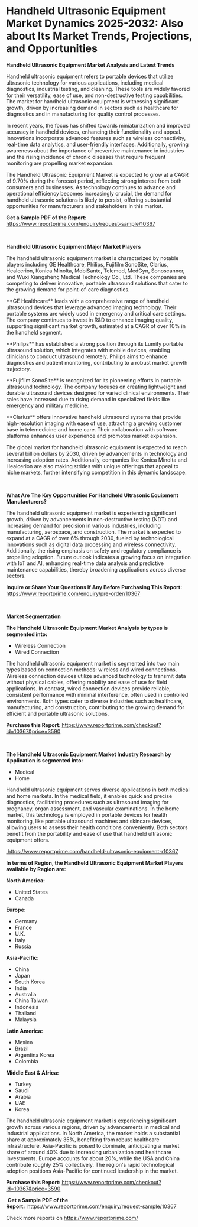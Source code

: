 <p><h1>Handheld Ultrasonic Equipment Market Dynamics 2025-2032: Also about Its Market Trends, Projections, and Opportunities</h1></p><p><strong>Handheld Ultrasonic Equipment Market Analysis and Latest Trends</strong></p>
<p><p>Handheld ultrasonic equipment refers to portable devices that utilize ultrasonic technology for various applications, including medical diagnostics, industrial testing, and cleaning. These tools are widely favored for their versatility, ease of use, and non-destructive testing capabilities. The market for handheld ultrasonic equipment is witnessing significant growth, driven by increasing demand in sectors such as healthcare for diagnostics and in manufacturing for quality control processes.</p><p>In recent years, the focus has shifted towards miniaturization and improved accuracy in handheld devices, enhancing their functionality and appeal. Innovations incorporate advanced features such as wireless connectivity, real-time data analytics, and user-friendly interfaces. Additionally, growing awareness about the importance of preventive maintenance in industries and the rising incidence of chronic diseases that require frequent monitoring are propelling market expansion.</p><p>The Handheld Ultrasonic Equipment Market is expected to grow at a CAGR of 9.70% during the forecast period, reflecting strong interest from both consumers and businesses. As technology continues to advance and operational efficiency becomes increasingly crucial, the demand for handheld ultrasonic solutions is likely to persist, offering substantial opportunities for manufacturers and stakeholders in this market.</p></p>
<p><strong>Get a Sample PDF of the Report:&nbsp;</strong> <a href="https://www.reportprime.com/enquiry/request-sample/10367?utm_campaign=3066&utm_medium=2&utm_source=Github&utm_content=ia&utm_term=20032025&utm_id=handheld-ultrasonic-equipment">https://www.reportprime.com/enquiry/request-sample/10367</a></p>
<p>&nbsp;</p>
<p><strong>Handheld Ultrasonic Equipment Major Market Players</strong></p>
<p><p>The handheld ultrasonic equipment market is characterized by notable players including GE Healthcare, Philips, Fujifilm SonoSite, Clarius, Healcerion, Konica Minolta, MobiSante, Telemed, MedGyn, Sonoscanner, and Wuxi Xiangsheng Medical Technology Co., Ltd. These companies are competing to deliver innovative, portable ultrasound solutions that cater to the growing demand for point-of-care diagnostics.</p><p>**GE Healthcare** leads with a comprehensive range of handheld ultrasound devices that leverage advanced imaging technology. Their portable systems are widely used in emergency and critical care settings. The company continues to invest in R&D to enhance imaging quality, supporting significant market growth, estimated at a CAGR of over 10% in the handheld segment.</p><p>**Philips** has established a strong position through its Lumify portable ultrasound solution, which integrates with mobile devices, enabling clinicians to conduct ultrasound remotely. Philips aims to enhance diagnostics and patient monitoring, contributing to a robust market growth trajectory.</p><p>**Fujifilm SonoSite** is recognized for its pioneering efforts in portable ultrasound technology. The company focuses on creating lightweight and durable ultrasound devices designed for varied clinical environments. Their sales have increased due to rising demand in specialized fields like emergency and military medicine.</p><p>**Clarius** offers innovative handheld ultrasound systems that provide high-resolution imaging with ease of use, attracting a growing customer base in telemedicine and home care. Their collaboration with software platforms enhances user experience and promotes market expansion.</p><p>The global market for handheld ultrasonic equipment is expected to reach several billion dollars by 2030, driven by advancements in technology and increasing adoption rates. Additionally, companies like Konica Minolta and Healcerion are also making strides with unique offerings that appeal to niche markets, further intensifying competition in this dynamic landscape. </p></p>
<p>&nbsp;</p>
<p><strong>What Are The Key Opportunities For Handheld Ultrasonic Equipment Manufacturers?</strong></p>
<p><p>The handheld ultrasonic equipment market is experiencing significant growth, driven by advancements in non-destructive testing (NDT) and increasing demand for precision in various industries, including manufacturing, aerospace, and construction. The market is expected to expand at a CAGR of over 6% through 2030, fueled by technological innovations such as digital data processing and wireless connectivity. Additionally, the rising emphasis on safety and regulatory compliance is propelling adoption. Future outlook indicates a growing focus on integration with IoT and AI, enhancing real-time data analysis and predictive maintenance capabilities, thereby broadening applications across diverse sectors.</p></p>
<p><strong>Inquire or Share Your Questions If Any Before Purchasing This Report:</strong> <a href="https://www.reportprime.com/enquiry/pre-order/10367?utm_campaign=3066&utm_medium=2&utm_source=Github&utm_content=ia&utm_term=20032025&utm_id=handheld-ultrasonic-equipment">https://www.reportprime.com/enquiry/pre-order/10367</a></p>
<p>&nbsp;</p>
<p><strong>Market Segmentation</strong></p>
<p><strong>The Handheld Ultrasonic Equipment Market Analysis by types is segmented into:</strong></p>
<p><ul><li>Wireless Connection</li><li>Wired Connection</li></ul></p>
<p><p>The handheld ultrasonic equipment market is segmented into two main types based on connection methods: wireless and wired connections. Wireless connection devices utilize advanced technology to transmit data without physical cables, offering mobility and ease of use for field applications. In contrast, wired connection devices provide reliable, consistent performance with minimal interference, often used in controlled environments. Both types cater to diverse industries such as healthcare, manufacturing, and construction, contributing to the growing demand for efficient and portable ultrasonic solutions.</p></p>
<p><strong>Purchase this Report:&nbsp;</strong><a href="https://www.reportprime.com/checkout?id=10367&price=3590&utm_campaign=3066&utm_medium=2&utm_source=Github&utm_content=ia&utm_term=20032025&utm_id=handheld-ultrasonic-equipment">https://www.reportprime.com/checkout?id=10367&price=3590</a></p>
<p>&nbsp;</p>
<p><strong>The Handheld Ultrasonic Equipment Market Industry Research by Application is segmented into:</strong></p>
<p><ul><li>Medical</li><li>Home</li></ul></p>
<p><p>Handheld ultrasonic equipment serves diverse applications in both medical and home markets. In the medical field, it enables quick and precise diagnostics, facilitating procedures such as ultrasound imaging for pregnancy, organ assessment, and vascular examinations. In the home market, this technology is employed in portable devices for health monitoring, like portable ultrasound machines and skincare devices, allowing users to assess their health conditions conveniently. Both sectors benefit from the portability and ease of use that handheld ultrasonic equipment offers.</p></p>
<p><a href="https://www.reportprime.com/handheld-ultrasonic-equipment-r10367?utm_campaign=3066&utm_medium=2&utm_source=Github&utm_content=ia&utm_term=20032025&utm_id=handheld-ultrasonic-equipment">&nbsp;https://www.reportprime.com/handheld-ultrasonic-equipment-r10367</a></p>
<p><strong>In terms of Region, the Handheld Ultrasonic Equipment Market Players available by Region are:</strong></p>
<p>
    <p> <strong> North America: </strong>
        <ul>
            <li>United States</li>
            <li>Canada</li>
        </ul>
        </p> 
    <p> <strong> Europe: </strong>
        <ul>
            <li>Germany</li>
            <li>France</li>
            <li>U.K.</li>
            <li>Italy</li>
            <li>Russia</li>
        </ul>
        </p> 
    <p> <strong> Asia-Pacific: </strong>
        <ul>
            <li>China</li>
            <li>Japan</li>
            <li>South Korea</li>
            <li>India</li>
            <li>Australia</li>
            <li>China Taiwan</li>
            <li>Indonesia</li>
            <li>Thailand</li>
            <li>Malaysia</li>
        </ul>
        </p> 
    <p> <strong> Latin America: </strong>
        <ul>
            <li>Mexico</li>
            <li>Brazil</li>
            <li>Argentina Korea</li>
            <li>Colombia</li>
        </ul>
        </p> 
    <p> <strong> Middle East & Africa: </strong>
        <ul>
            <li>Turkey</li>
            <li>Saudi</li>
            <li>Arabia</li>
            <li>UAE</li>
            <li>Korea</li>
        </ul>
    </p>
    </p>
<p><p>The handheld ultrasonic equipment market is experiencing significant growth across various regions, driven by advancements in medical and industrial applications. In North America, the market holds a substantial share at approximately 35%, benefiting from robust healthcare infrastructure. Asia-Pacific is poised to dominate, anticipating a market share of around 40% due to increasing urbanization and healthcare investments. Europe accounts for about 20%, while the USA and China contribute roughly 25% collectively. The region's rapid technological adoption positions Asia-Pacific for continued leadership in the market.</p></p>
<p><strong>Purchase this Report: </strong><a href="https://www.reportprime.com/checkout?id=10367&price=3590&utm_campaign=3066&utm_medium=2&utm_source=Github&utm_content=ia&utm_term=20032025&utm_id=handheld-ultrasonic-equipment">https://www.reportprime.com/checkout?id=10367&price=3590</a></p>
<p>&nbsp;<strong>Get a Sample PDF of the Report:&nbsp;&nbsp;</strong><a href="https://www.reportprime.com/enquiry/request-sample/10367?utm_campaign=3066&utm_medium=2&utm_source=Github&utm_content=ia&utm_term=20032025&utm_id=handheld-ultrasonic-equipment">https://www.reportprime.com/enquiry/request-sample/10367</a></p>
<p><strong></strong></p>
<p>Check more reports on <a href="https://www.reportprime.com/?utm_campaign=3066&utm_medium=2&utm_source=Github&utm_content=ia&utm_term=20032025&utm_id=handheld-ultrasonic-equipment">https://www.reportprime.com/</a></p>